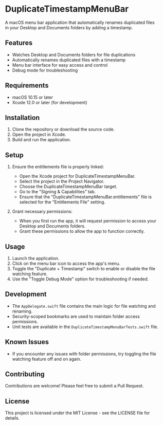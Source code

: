 # DuplicateTimestampMenuBar

A macOS menu bar application that automatically renames duplicated files in your Desktop and Documents folders by adding a timestamp.

## Features

- Watches Desktop and Documents folders for file duplications
- Automatically renames duplicated files with a timestamp
- Menu bar interface for easy access and control
- Debug mode for troubleshooting

## Requirements

- macOS 10.15 or later
- Xcode 12.0 or later (for development)

## Installation

1. Clone the repository or download the source code.
2. Open the project in Xcode.
3. Build and run the application.

## Setup

1. Ensure the entitlements file is properly linked:
   - Open the Xcode project for DuplicateTimestampMenuBar.
   - Select the project in the Project Navigator.
   - Choose the DuplicateTimestampMenuBar target.
   - Go to the "Signing & Capabilities" tab.
   - Ensure that the "DuplicateTimestampMenuBar.entitlements" file is selected for the "Entitlements File" setting.

2. Grant necessary permissions:
   - When you first run the app, it will request permission to access your Desktop and Documents folders.
   - Grant these permissions to allow the app to function correctly.

## Usage

1. Launch the application.
2. Click on the menu bar icon to access the app's menu.
3. Toggle the "Duplicate + Timestamp" switch to enable or disable the file watching feature.
4. Use the "Toggle Debug Mode" option for troubleshooting if needed.

## Development

- The `AppDelegate.swift` file contains the main logic for file watching and renaming.
- Security-scoped bookmarks are used to maintain folder access permissions.
- Unit tests are available in the `DuplicateTimestampMenuBarTests.swift` file.

## Known Issues

- If you encounter any issues with folder permissions, try toggling the file watching feature off and on again.

## Contributing

Contributions are welcome! Please feel free to submit a Pull Request.

## License

This project is licensed under the MIT License - see the LICENSE file for details.
